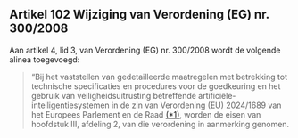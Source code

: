 ## Artikel 102 Wijziging van Verordening (EG) nr. 300/2008

Aan artikel 4, lid 3, van Verordening (EG) nr. 300/2008 wordt de volgende alinea toegevoegd:

> “Bij het vaststellen van gedetailleerde maatregelen met betrekking tot technische specificaties en procedures voor de goedkeuring en het gebruik van veiligheidsuitrusting betreffende artificiële-intelligentiesystemen in de zin van Verordening (EU) 2024/1689 van het Europees Parlement en de Raad [(\*1)](#ntr*1-L_202401689NL.000101-E0058), worden de eisen van hoofdstuk III, afdeling 2, van die verordening in aanmerking genomen.

